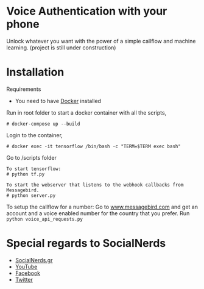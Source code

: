 # Voice Authentication with your phone

Unlock whatever you want with the power of a simple callflow and machine learning.
(project is still under construction)

# Installation
Requirements
- You need to have [Docker](https://docs.docker.com/engine/installation/) installed

Run in root folder to start a docker container with all the scripts,
```
# docker-compose up --build
```

Login to the container,
```
# docker exec -it tensorflow /bin/bash -c "TERM=$TERM exec bash"
```

Go to /scripts folder
```
To start tensorflow:
# python tf.py 

To start the webserver that listens to the webhook callbacks from Messagebird.
# python server.py
```

To setup the callflow for a number:
Go to www.messagebird.com and get an account and a voice enabled number for the country that you prefer.
Run `python voice_api_requests.py`


# Special regards to SocialNerds
* [SocialNerds.gr](https://www.socialnerds.gr/)
* [YouTube](https://www.youtube.com/SocialNerdsGR)
* [Facebook](https://www.facebook.com/SocialNerdsGR)
* [Twitter](https://twitter.com/socialnerdsgr)